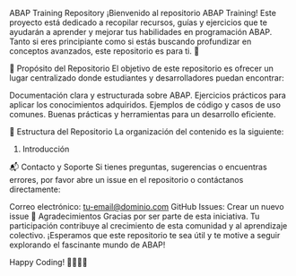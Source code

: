 ABAP Training Repository
¡Bienvenido al repositorio ABAP Training! Este proyecto está dedicado a recopilar recursos, guías y ejercicios que te ayudarán a aprender y mejorar tus habilidades en programación ABAP. Tanto si eres principiante como si estás buscando profundizar en conceptos avanzados, este repositorio es para ti. 🚀

🎯 Propósito del Repositorio
El objetivo de este repositorio es ofrecer un lugar centralizado donde estudiantes y desarrolladores puedan encontrar:

Documentación clara y estructurada sobre ABAP.
Ejercicios prácticos para aplicar los conocimientos adquiridos.
Ejemplos de código y casos de uso comunes.
Buenas prácticas y herramientas para un desarrollo eficiente.

📂 Estructura del Repositorio
La organización del contenido es la siguiente:
1. Introducción  

📬 Contacto y Soporte
Si tienes preguntas, sugerencias o encuentras errores, por favor abre un issue en el repositorio o contáctanos directamente:

Correo electrónico: tu-email@dominio.com
GitHub Issues: Crear un nuevo issue
🎉 Agradecimientos
Gracias por ser parte de esta iniciativa. Tu participación contribuye al crecimiento de esta comunidad y al aprendizaje colectivo. ¡Esperamos que este repositorio te sea útil y te motive a seguir explorando el fascinante mundo de ABAP!

Happy Coding! 👨‍💻👩‍💻







